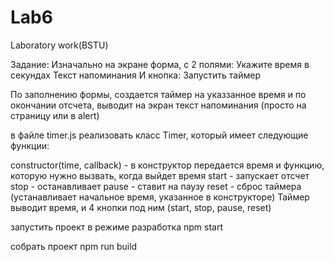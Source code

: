# Lab6
Laboratory work(BSTU)


Задание: Изначально на экране форма, с 2 полями: Укажите время в секундах Текст напоминания И кнопка: Запустить таймер

По заполнению формы, создается таймер на указзанное время и по окончании отсчета, выводит на экран текст напоминания (просто на страницу или в alert)

в файле timer.js реализовать класс Timer, который имеет следующие функции:

constructor(time, callback) - в конструктор передается время и функцию, которую нужно вызвать, когда выйдет время
start - запускает отсчет
stop - останавливает
pause - ставит на паузу
reset - сброс таймера (устанавливает начальное время, указанное в конструкторе)
Таймер выводит время, и 4 кнопки под ним (start, stop, pause, reset)

запустить проект в режиме разработка npm start

собрать проект npm run build
